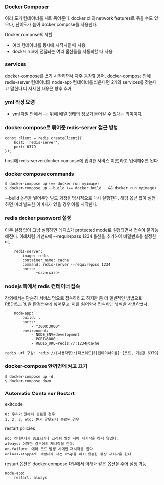 ### Docker Composer
여러 도커 컨테이너를 서로 묶어준다. docker cli의 network features로 묶을 수도 있으나, 난이도가 높아 docker compose를 사용한다.

Docker compose의 역할
- 여러 컨테이너를 동시에 시작시킬 때 사용
- docker run에 전달되는 여러 옵션들을 자동화할 때 사용

### services
docker-compose를 쓰기 시작하면서 자주 등장할 용어. docker-compose 안에 redis-server 컨테이너와 node-app 컨테이너를 띄운다면 2개의 services를 갖는다고 말한다.더 자세한 내용은 향후 추가.

### yml 작성 요령
- yml 파일 안에서 -는 뒤에 배열 형태의 정보가 들어갈 수 있다는 의미이다.

### docker compose로 묶어준 redis-server 접근 방법
```
const client = redis.createClient({
    host: 'redis-server',
    port: 6379
});
```
host에 redis-server(docker compose에 입력한 서비스 이름)라고 입력해주면 된다.

### docker compose commands
```
$ docker-compose up (== docker run myimage)
$ docker-compose up --build (== docker build . && docker run myimage)
```
--build 옵션을 넣어주면 빌드 과정을 명시적으로 다시 실행한다. 해당 옵션 없이 실행하면 미리 빌드한 이미지가 있을 경우 이를 시작한다.

### redis docker password 설정
아무 설정 없이 그냥 실행하면 레디스가 protected mode로 실행되면서 접속이 불가능해진다. 아래처럼 커맨드에 --requirepass 1234 옵션을 추가하여 비밀번호를 설정한다.
```
    redis-server:
        image: redis
        container_name: cache
        command: redis-server --requirepass 1234
        ports:
            - "6379:6379"
```

### nodejs 측에서 redis 컨테이너 접속
강의에서는 단순히 서비스 명으로 접속하라고 하지만 좀 더 일반적인 방법으로 REDIS_URL을 환경변수에 넣어주고, 이를 읽어와서 접속하는 방식을 사용하였다.
```
    node-app:
        build: .
        ports:
            - "3000:3000"
        environment: 
            - NODE_ENV=development
            - PORT=3000
            - REDIS_URL=redis://:1234@cache
```
```
redis url 구성: redis://{사용자명}:{패쓰워드}@{컨테이너이름}:{포트, 기본값 6379}
```

### docker-compose 한꺼번에 켜고 끄기
```
$ docker-compose up -d
$ docker-compose down
```

### Automatic Container Restart

exitcode
```
0: 우리가 원해서 종료한 경우
1, 2, 3, etc: 뭔가 잘못되서 종료된 경우
```
restart policies
```
no: 컨테이너가 종료되거나 크래쉬 발생 시에 재시작을 하지 않겠다.
always: 어떠한 경우에도 재시작을 한다.
on-failure: 에러 코드 발생 시에만 재시작을 한다.
unless-stopped: 개발자가 직접 stop을 하지 않는한 항상 재시작을 한다.
```
restart 옵션은 docker-compose 파일에서 아래와 같은 옵션을 주어 설정 가능
```
node-app:
    restart: always
```
